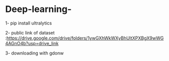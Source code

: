 # Deep-learning-

1- pip install ultralytics

2- public link of dataset :https://drive.google.com/drive/folders/1ywGXhWkWXyBhUltXPXBgX9wWG4AGnO4b?usp=drive_link

3- downloading with gdonw
